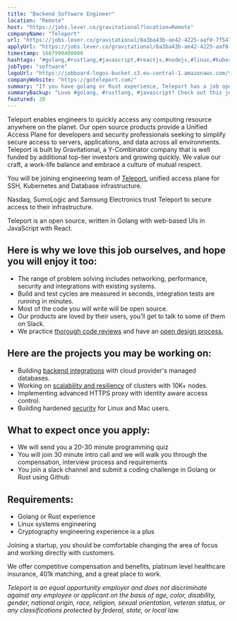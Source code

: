 ```yaml
---
title: "Backend Software Engineer"
location: "Remote"
host: "https://jobs.lever.co/gravitational?location=Remote"
companyName: "Teleport"
url: "https://jobs.lever.co/gravitational/8a3ba43b-ae42-4225-aaf0-7f54713202d6"
applyUrl: "https://jobs.lever.co/gravitational/8a3ba43b-ae42-4225-aaf0-7f54713202d6/apply"
timestamp: 1607990400000
hashtags: "#golang,#rustlang,#javascript,#reactjs,#nodejs,#linux,#kubernetes,#ui/ux,#git,#management"
jobType: "software"
logoUrl: "https://jobboard-logos-bucket.s3.eu-central-1.amazonaws.com/teleport"
companyWebsite: "https://goteleport.com/"
summary: "If you have golang or Rust experience, Teleport has a job opening for a backend software engineer"
summaryBackup: "Love #golang, #rustlang, #javascript? Check out this job post!"
featured: 20
---
```


Teleport enables engineers to quickly access any computing resource anywhere on the planet. Our open source products provide a Unified Access Plane for developers and security professionals seeking to simplify secure access to servers, applications, and data across all environments. Teleport is built by Gravitational, a Y-Combinator company that is well funded by additional top-tier investors and growing quickly. We value our craft, a work-life balance and embrace a culture of mutual respect.

You will be joining engineering team of [Teleport](https://github.com/gravitational/teleport), unified access plane for SSH, Kubernetes and Database infrastructure.

Nasdaq, SumoLogic and Samsung Electronics trust Teleport to secure access to their infrastructure.

Teleport is an open source, written in Golang with web-based UIs in JavaScript with React.

## Here is why we love this job ourselves, and hope you will enjoy it too:

*   The range of problem solving includes networking, performance, security and integrations with existing systems.
*   Build and test cycles are measured in seconds, integration tests are running in minutes.
*   Most of the code you will write will be open source.
*   Our products are loved by their users, you’ll get to talk to some of them on Slack.
*   We practice [thorough code reviews](https://github.com/gravitational/teleport/pull/4769) and have an [open design process.](https://github.com/gravitational/teleport/tree/master/rfd)

## Here are the projects you may be working on:

*   Building [backend integrations](https://github.com/gravitational/teleport/issues?q=is%3Aissue+is%3Aopen+label%3Aaws) with cloud provider's managed databases.
*   Working on [scalability and resiliency](https://github.com/gravitational/teleport/issues?q=is%3Aissue+is%3Aopen+label%3Ascale) of clusters with 10K+ nodes.
*   Implementing advanced HTTPS proxy with identity aware access control.
*   Building hardened [security](https://github.com/gravitational/teleport/issues?q=is%3Aissue+is%3Aopen+label%3Asecurity) for Linux and Mac users.

## What to expect once you apply:

*   We will send you a 20-30 minute programming quiz
*   You will join 30 minute intro call and we will walk you through the compensation, interview process and requirements
*   You join a slack channel and submit a coding challenge in Golang or Rust using Github

## Requirements:

*   Golang or Rust experience
*   Linux systems engineering
*   Cryptography engineering experience is a plus

Joining a startup, you should be comfortable changing the area of focus and working directly with customers.

We offer competitive compensation and benefits, platinum level healthcare insurance, 401k matching, and a great place to work.

_Teleport is an equal opportunity employer and does not discriminate against any employee or applicant on the basis of age, color, disability, gender, national origin, race, religion, sexual orientation, veteran status, or any classifications protected by federal, state, or local law._
